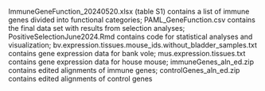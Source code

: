 ImmuneGeneFunction_20240520.xlsx (table S1) contains a list of immune genes divided into functional categories;
PAML_GeneFunction.csv contains the final data set with results from selection analyses;
PositiveSelectionJune2024.Rmd contains code for statistical analyses and visualization;
bv.expression.tissues.mouse_ids.without_bladder_samples.txt contains gene expression data for bank vole;
mus.expression.tissues.txt contains gene expression data for house mouse;
immuneGenes_aln_ed.zip contains edited alignments of immune genes;
controlGenes_aln_ed.zip contains edited alignments of control genes
